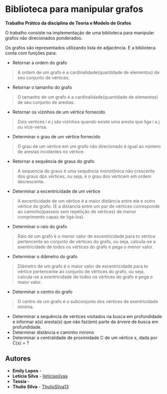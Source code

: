 # Biblioteca para manipular grafos

**Trabalho Prático da disciplina de Teoria e Modelo de Grafos** 

 O trabalho consiste na implementação de uma biblioteca para manipular grafos não direcionados ponderados. 

 Os grafos são representados utilizando lista de adjacência. E a biblioteca conta com funções para:
* Retornar a ordem do grafo
> A ordem de um grafo é a cardinalidade(quantidade de elementos) de seu conjunto de vértices.
* Retornar o tamanho do grafo
> O tamanho de um grafo é a cardinalidade(quantidade de elementos) de seu conjunto de arestas. 
* Retornar os vizinhos de um vértice fornecido
> Dois vertices i e j são vizinhos quando existe uma aresta que liga i a j ou vice-versa.
* Determinar o grau de um vértice fornecido
> O grau de um vértice em um grafo não direcionado é igual ao número de arestas incidentes no vértice.
* Retornar a sequência de graus do grafo
> A sequencia de graus é uma sequência monotônica não crescente dos graus dps vértices, ou seja, é o grau dos vérticem em ordem decrescente.
* Determinar a excentricidade de um vértice
> A excenticidade de um vértice é a maior distância entre ele e outro vértice do grafo. (E a distancia entre um par de vértices corresponde ao caminho(passeio sem repetição de vértices) de menor comprimento capaz de ligá-los).
* Determinar o raio do grafo
> Raio de um grafo é o menor valor de excentricidade para to vértice pertencente ao conjunto de vértices do grafo, ou seja, calcula-se a exentricidade de todos os vértices do grafo e pega o menor valor.
* Determinar o diâmetro do grafo
> Diâmetro de um grafo é o maior valor de excentricidade para to vértice pertencente ao conjunto de vértices do grafo, ou seja, calcula-se a exentricidade de todos os vértices do grafo e pega o maior valor.
* Determinar o centro do grafo
> O centro de um grafo é o subconjunto dos vértices de exentricidade mínima.
* Determinar a sequência de vértices visitados na busca em profundidade e
informar a(s) aresta(s) que não faz(em) parte da árvore de busca em profundidade.
* Determinar distância e caminho mínimo
* Determinar a centralidade de proximidade C de um vértice x, dada por C(x) = ?

## Autores

* **Emily Lopes** - 
* **Letícia Silva** - [lleticiasilvaa](https://github.com/lleticiasilvaa)
* **Tassia** - 
* **Thulio Silva** - [ThulioSilva13](https://github.com/ThulioSilva13)
